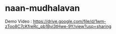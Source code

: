 # naan-mudhalavan

Demo Video : https://drive.google.com/file/d/1wm-zToo8C7cKfreRc_pb1Byi3tHwe-9Y/view?usp=sharing
